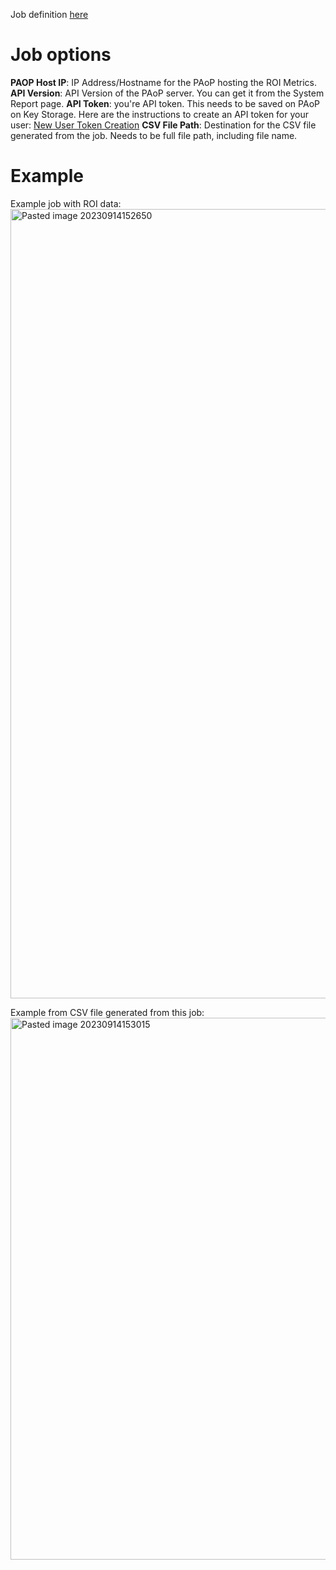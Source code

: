 Job definition [here](Export_ROI_metrics_to_CSV.yaml)

# Job options
**PAOP Host IP**: IP Address/Hostname for the PAoP hosting the ROI Metrics.
**API Version**: API Version of the PAoP server. You can get it from the System Report page.
**API Token**: you're API token. This needs to be saved on PAoP on Key Storage. Here are the instructions to create an API token for your user: [New User Token Creation](https://docs.rundeck.com/docs/api/api_basics.html#running-the-welcome-project-and-new-user-token-creation)
**CSV File Path**: Destination for the CSV file generated from the job. Needs to be full file path, including file name.

# Example
Example job with ROI data:
<img width="1263" alt="Pasted image 20230914152650" src="https://github.com/brmdias/process-automation-demo-jobs/assets/100204121/727addcf-4805-4cc5-b92e-de01f92a59ae">

Example from CSV file generated from this job:
<img width="867" alt="Pasted image 20230914153015" src="https://github.com/brmdias/process-automation-demo-jobs/assets/100204121/28a712f2-989d-45e7-8f0d-8332ee92595f">
